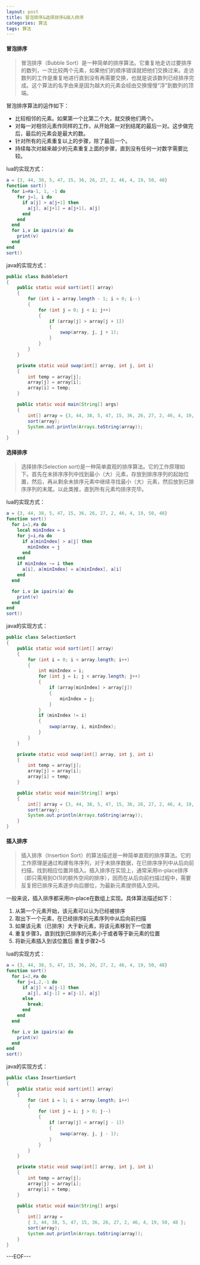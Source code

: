 ```yaml
---
layout: post
title: 冒泡排序&选择排序&插入排序
categories: 算法
tags: 算法
---
```


#### 冒泡排序

> 冒泡排序（Bubble Sort）是一种简单的排序算法。它重复地走访过要排序的数列，一次比较两个元素，如果他们的顺序错误就把他们交换过来。走访数列的工作是重复地进行直到没有再需要交换，也就是说该数列已经排序完成。这个算法的名字由来是因为越大的元素会经由交换慢慢“浮”到数列的顶端。

冒泡排序算法的运作如下：

- 比较相邻的元素。如果第一个比第二个大，就交换他们两个。
- 对每一对相邻元素作同样的工作，从开始第一对到结尾的最后一对。这步做完后，最后的元素会是最大的数。
- 针对所有的元素重复以上的步骤，除了最后一个。
- 持续每次对越来越少的元素重复上面的步骤，直到没有任何一对数字需要比较。

lua的实现方式：

```lua
a = {3, 44, 38, 5, 47, 15, 36, 26, 27, 2, 46, 4, 19, 50, 48}
function sort()
  for i=#a-1, 1, -1 do
    for j=1, i do
      if a[j] > a[j+1] then
        a[j], a[j+1] = a[j+1], a[j]
      end
    end
  end
  for i,v in ipairs(a) do
    print(v)
  end
end
sort()
```

java的实现方式：

```java
public class BubbleSort
{
    public static void sort(int[] array)
    {
        for (int i = array.length - 1; i > 0; i--)
        {
            for (int j = 0; j < i; j++)
            {
                if (array[j] > array[j + 1])
                {
                    swap(array, j, j + 1);
                }
            }
        }
    }

    private static void swap(int[] array, int j, int i)
    {
        int temp = array[j];
        array[j] = array[i];
        array[i] = temp;
    }

    public static void main(String[] args)
    {
        int[] array = {3, 44, 38, 5, 47, 15, 36, 26, 27, 2, 46, 4, 19, 50, 48};
        sort(array);
        System.out.println(Arrays.toString(array));
    }
}
```

#### 选择排序

> 选择排序(Selection sort)是一种简单直观的排序算法。它的工作原理如下。首先在未排序序列中找到最小（大）元素，存放到排序序列的起始位置，然后，再从剩余未排序元素中继续寻找最小（大）元素，然后放到已排序序列的末尾。以此类推，直到所有元素均排序完毕。

lua的实现方式：

```lua
a = {3, 44, 38, 5, 47, 15, 36, 26, 27, 2, 46, 4, 19, 50, 48}
function sort()
  for i=1,#a do
    local minIndex = i
    for j=i,#a do
      if a[minIndex] > a[j] then
        minIndex = j
      end
    end
    if minIndex ~= i then
      a[i], a[minIndex] = a[minIndex], a[i]
    end
  end

  for i,v in ipairs(a) do
    print(v)
  end
end
sort()
```

java的实现方式：

```java
public class SelectionSort
{
    public static void sort(int[] array)
    {
        for (int i = 0; i < array.length; i++)
        {
            int minIndex = i;
            for (int j = i; j < array.length; j++)
            {
                if (array[minIndex] > array[j])
                {
                    minIndex = j;
                }
            }
            if (minIndex != i)
            {
                swap(array, i, minIndex);
            }
        }
    }

    private static void swap(int[] array, int j, int i)
    {
        int temp = array[j];
        array[j] = array[i];
        array[i] = temp;
    }

    public static void main(String[] args)
    {
        int[] array = {3, 44, 38, 5, 47, 15, 36, 26, 27, 2, 46, 4, 19, 50, 48};
        sort(array);
        System.out.println(Arrays.toString(array));
    }
}
```

#### 插入排序

> 插入排序（Insertion Sort）的算法描述是一种简单直观的排序算法。它的工作原理是通过构建有序序列，对于未排序数据，在已排序序列中从后向前扫描，找到相应位置并插入。插入排序在实现上，通常采用in-place排序（即只需用到O(1)的额外空间的排序），因而在从后向前扫描过程中，需要反复把已排序元素逐步向后挪位，为最新元素提供插入空间。

一般来说，插入排序都采用in-place在数组上实现。具体算法描述如下：

1. 从第一个元素开始，该元素可以认为已经被排序
2. 取出下一个元素，在已经排序的元素序列中从后向前扫描
3. 如果该元素（已排序）大于新元素，将该元素移到下一位置
4. 重复步骤3，直到找到已排序的元素小于或者等于新元素的位置
5. 将新元素插入到该位置后
重复步骤2~5

lua的实现方式：

```lua
a = {3, 44, 38, 5, 47, 15, 36, 26, 27, 2, 46, 4, 19, 50, 48}
function sort()
  for i=2,#a do
    for j=i,2,-1 do
      if a[j] < a[j-1] then
        a[j], a[j-1] = a[j-1], a[j]
      else
        break;
      end
    end
  end

  for i,v in ipairs(a) do
    print(v)
  end
end
sort()
```

java的实现方式：

```java
public class InsertionSort
{
    public static void sort(int[] array)
    {
        for (int i = 1; i < array.length; i++)
        {
            for (int j = i; j > 0; j--)
            {
                if (array[j] < array[j - 1])
                {
                    swap(array, j, j - 1);
                }
            }
        }
    }

    private static void swap(int[] array, int j, int i)
    {
        int temp = array[j];
        array[j] = array[i];
        array[i] = temp;
    }

    public static void main(String[] args)
    {
        int[] array =
        { 3, 44, 38, 5, 47, 15, 36, 26, 27, 2, 46, 4, 19, 50, 48 };
        sort(array);
        System.out.println(Arrays.toString(array));
    }
}
```

---EOF---
